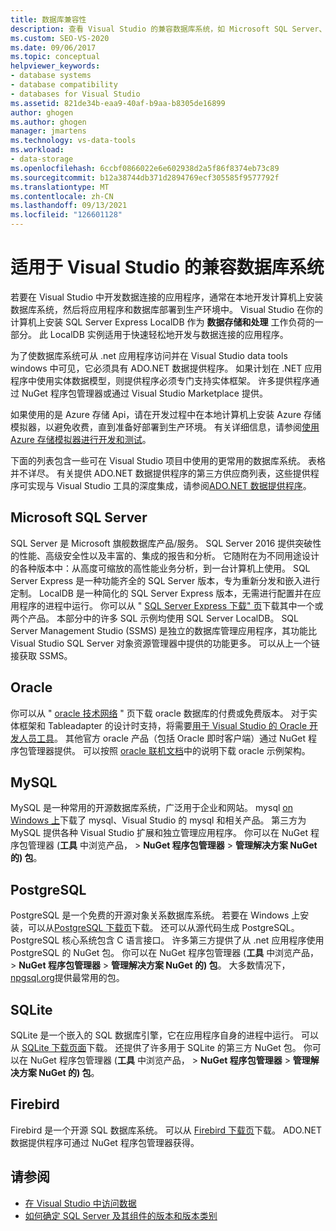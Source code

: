 ```yaml
---
title: 数据库兼容性
description: 查看 Visual Studio 的兼容数据库系统，如 Microsoft SQL Server、Oracle、MySQL、PostgreSQL、SQLite 和 Firebird。
ms.custom: SEO-VS-2020
ms.date: 09/06/2017
ms.topic: conceptual
helpviewer_keywords:
- database systems
- database compatibility
- databases for Visual Studio
ms.assetid: 821de34b-eaa9-40af-b9aa-b8305de16899
author: ghogen
ms.author: ghogen
manager: jmartens
ms.technology: vs-data-tools
ms.workload:
- data-storage
ms.openlocfilehash: 6ccbf0866022e6e602938d2a5f86f8374eb73c89
ms.sourcegitcommit: b12a38744db371d2894769ecf305585f9577792f
ms.translationtype: MT
ms.contentlocale: zh-CN
ms.lasthandoff: 09/13/2021
ms.locfileid: "126601128"
---
```

# <a name="compatible-database-systems-for-visual-studio"></a>适用于 Visual Studio 的兼容数据库系统

若要在 Visual Studio 中开发数据连接的应用程序，通常在本地开发计算机上安装数据库系统，然后将应用程序和数据库部署到生产环境中。 Visual Studio 在你的计算机上安装 SQL Server Express LocalDB 作为 **数据存储和处理** 工作负荷的一部分。 此 LocalDB 实例适用于快速轻松地开发与数据连接的应用程序。

为了使数据库系统可从 .net 应用程序访问并在 Visual Studio data tools windows 中可见，它必须具有 ADO.NET 数据提供程序。 如果计划在 .NET 应用程序中使用实体数据模型，则提供程序必须专门支持实体框架。 许多提供程序通过 NuGet 程序包管理器或通过 Visual Studio Marketplace 提供。

如果使用的是 Azure 存储 Api，请在开发过程中在本地计算机上安装 Azure 存储模拟器，以避免收费，直到准备好部署到生产环境。 有关详细信息，请参阅[使用 Azure 存储模拟器进行开发和测试](/azure/storage/common/storage-use-emulator)。

下面的列表包含一些可在 Visual Studio 项目中使用的更常用的数据库系统。 表格并不详尽。 有关提供 ADO.NET 数据提供程序的第三方供应商列表，这些提供程序可实现与 Visual Studio 工具的深度集成，请参阅[ADO.NET 数据提供程序](/dotnet/framework/data/adonet/data-providers)。

## <a name="microsoft-sql-server"></a>Microsoft SQL Server

SQL Server 是 Microsoft 旗舰数据库产品/服务。 SQL Server 2016 提供突破性的性能、高级安全性以及丰富的、集成的报告和分析。 它随附在为不同用途设计的各种版本中：从高度可缩放的高性能业务分析，到一台计算机上使用。 SQL Server Express 是一种功能齐全的 SQL Server 版本，专为重新分发和嵌入进行定制。  LocalDB 是一种简化的 SQL Server Express 版本，无需进行配置并在应用程序的进程中运行。 你可以从 " [SQL Server Express 下载" 页](https://www.microsoft.com/sql-server/sql-server-editions-express)下载其中一个或两个产品。 本部分中的许多 SQL 示例均使用 SQL Server LocalDB。 SQL Server Management Studio (SSMS) 是独立的数据库管理应用程序，其功能比 Visual Studio SQL Server 对象资源管理器中提供的功能更多。 可以从上一个链接获取 SSMS。

## <a name="oracle"></a>Oracle

你可以从 " [oracle 技术网络](https://www.oracle.com/database/technologies/oracle-database-software-downloads.html) " 页下载 oracle 数据库的付费或免费版本。 对于实体框架和 Tableadapter 的设计时支持，将需要[用于 Visual Studio 的 Oracle 开发人员工具](https://www.oracle.com/database/technologies/developer-tools/visual-studio/)。 其他官方 oracle 产品（包括 Oracle 即时客户端）通过 NuGet 程序包管理器提供。 可以按照 [oracle 联机文档](https://docs.oracle.com/cd/E11882_01/server.112/e10831/toc.htm)中的说明下载 oracle 示例架构。

## <a name="mysql"></a>MySQL

MySQL 是一种常用的开源数据库系统，广泛用于企业和网站。 mysql [on Windows 上](https://www.mysql.com/why-mysql/windows/)下载了 mysql、Visual Studio 的 mysql 和相关产品。 第三方为 MySQL 提供各种 Visual Studio 扩展和独立管理应用程序。 你可以在 NuGet 程序包管理器 (**工具** 中浏览产品，  >  **NuGet 程序包管理器**  >  **管理解决方案 NuGet 的) 包**。

## <a name="postgresql"></a>PostgreSQL

PostgreSQL 是一个免费的开源对象关系数据库系统。 若要在 Windows 上安装，可以从[PostgreSQL 下载页](https://www.postgresql.org/download/windows/)下载。 还可以从源代码生成 PostgreSQL。 PostgreSQL 核心系统包含 C 语言接口。 许多第三方提供了从 .net 应用程序使用 PostgreSQL 的 NuGet 包。 你可以在 NuGet 程序包管理器 (**工具** 中浏览产品，  >  **NuGet 程序包管理器**  >  **管理解决方案 NuGet 的) 包**。 大多数情况下， [npgsql.org](http://www.npgsql.org)提供最常用的包。

## <a name="sqlite"></a>SQLite

SQLite 是一个嵌入的 SQL 数据库引擎，它在应用程序自身的进程中运行。 可以从 [SQLite 下载页面](https://www.sqlite.org/download.html)下载。 还提供了许多用于 SQLite 的第三方 NuGet 包。 你可以在 NuGet 程序包管理器 (**工具** 中浏览产品，  >  **NuGet 程序包管理器**  >  **管理解决方案 NuGet 的) 包**。

## <a name="firebird"></a>Firebird

Firebird 是一个开源 SQL 数据库系统。 可以从 [Firebird 下载页](http://firebirdsql.org/en/downloads/)下载。 ADO.NET 数据提供程序可通过 NuGet 程序包管理器获得。

## <a name="see-also"></a>请参阅

- [在 Visual Studio 中访问数据](../data-tools/accessing-data-in-visual-studio.md)
- [如何确定 SQL Server 及其组件的版本和版本类别](https://support.microsoft.com/help/321185/how-to-determine-the-version-edition-and-update-level-of-sql-server-an)

